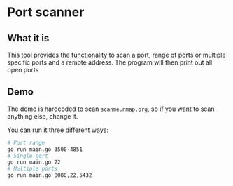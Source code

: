 # Port scanner

## What it is

This tool provides the functionality to scan a port, range of ports or multiple specific ports and a remote address.
The program will then print out all open ports

## Demo

The demo is hardcoded to scan `scanme.nmap.org`, so if you want to scan anything else, change it.

You can run it three different ways:

```sh
# Port range
go run main.go 3500-4851
# Single port 
go run main.go 22
# Multiple ports
go run main.go 8080,22,5432
```